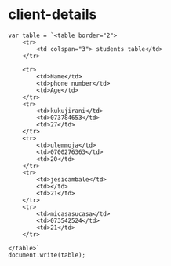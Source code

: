 # client-details
<html>

<head>
    <title> client details </title>
</head>

<body>

    var table = `<table border="2">
        <tr>
            <td colspan="3"> students table</td>
        </tr>

        <tr>
            <td>Name</td>
            <td>phone number</td>
            <td>Age</td>
        </tr>
        <tr>
            <td>kukujirani</td>
            <td>073784653</td>
            <td>27</td>
        </tr>
        <tr>
            <td>ulemmoja</td>
            <td>0700276363</td>
            <td>20</td>
        </tr>
        <tr>
            <td>jesicambale</td>
            <td></td>
            <td>21</td>
        </tr>
        <tr>
            <td>micasasucasa</td>
            <td>073542524</td>
            <td>21</td>
        </tr>

    </table>`
    document.write(table);

</body>

</html>
